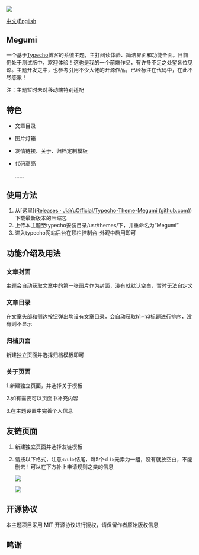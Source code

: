 ![](https://cdn.jsdelivr.net/gh/JiaYuOfficial/Typecho-Theme-Megumi//img/screenshot.png)

[中文]()/[English]()

## Megumi

一个基于[Typecho](http://typecho.org/)博客的系统主题，主打阅读体验、简洁界面和功能全面。目前仍处于测试版中，欢迎体验！这也是我的一个前端作品，有许多不足之处望各位见谅。主题开发之中，也参考引用不少大佬的开源作品，已经标注在代码中，在此不尽感激！

注：主题暂时未对移动端特别适配

## 特色

* 文章目录

* 图片灯箱

* 友情链接、关于、归档定制模板

* 代码高亮

  ......

## 使用方法

1. 从[这里]([Releases · JiaYuOfficial/Typecho-Theme-Megumi (github.com)](https://github.com/JiaYuOfficial/Typecho-Theme-Megumi/releases))下载最新版本的压缩包
2. 上传本主题至typecho安装目录/usr/themes/下，并重命名为“Megumi”
3. 进入typecho网站后台在顶栏控制台-外观中启用即可

## 功能介绍及用法

### 文章封面

主题会自动获取文章中的第一张图片作为封面，没有就默认空白，暂时无法自定义

### 文章目录

在文章头部和侧边按钮弹出均设有文章目录，会自动获取h1~h3标题进行排序，没有则不显示

### 归档页面

新建独立页面并选择归档模板即可

### 关于页面

1.新建独立页面，并选择关于模板

2.如有需要可以页面中补充内容

3.在主题设置中完善个人信息

## 友链页面

1. 新建独立页面并选择友链模板

2. 请按以下格式，注意`</ul>`结尾，每5个`<li>`元素为一组，没有就放空白，不能删去！可以在下方补上申请规则之类的信息

   ![](https://cdn.jsdelivr.net/gh/JiaYuOfficial/Typecho-Theme-Megumi//img/screenshot3.png)

   ![](https://cdn.jsdelivr.net/gh/JiaYuOfficial/Typecho-Theme-Megumi//img/screenshot1.png)

   

## 开源协议

本主题项目采用 MIT 开源协议进行授权，请保留作者原始版权信息

## 鸣谢

